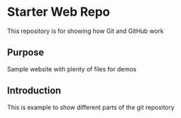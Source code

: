 # Starter Web Repo

This repository is for showing how Git and GitHub work

## Purpose

Sample website with plenty of files for demos

## Introduction

This is example to show different parts of the git repository